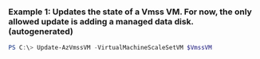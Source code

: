 ### Example 1: Updates the state of a Vmss VM.  For now, the only allowed update is adding a managed data disk. (autogenerated)
```powershell
PS C:\> Update-AzVmssVM -VirtualMachineScaleSetVM $VmssVM
```


